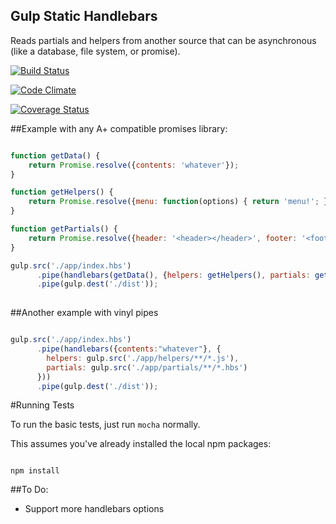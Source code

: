 Gulp Static Handlebars
----------------------

Reads partials and helpers from another source that can be asynchronous (like a database, file system, or promise).

[![Build Status](https://travis-ci.org/TakenPilot/gulp-static-handlebars.svg?branch=master)](https://travis-ci.org/TakenPilot/gulp-static-handlebars)

[![Code Climate](https://codeclimate.com/github/TakenPilot/gulp-static-handlebars/badges/gpa.svg)](https://codeclimate.com/github/TakenPilot/gulp-static-handlebars)

[![Coverage Status](https://img.shields.io/coveralls/TakenPilot/gulp-static-handlebars.svg)](https://coveralls.io/r/TakenPilot/gulp-static-handlebars?branch=master)

##Example with any A+ compatible promises library:

```JavaScript

function getData() {
    return Promise.resolve({contents: 'whatever'});
}

function getHelpers() {
    return Promise.resolve({menu: function(options) { return 'menu!'; }});
}

function getPartials() {
    return Promise.resolve({header: '<header></header>', footer: '<footer></footer>'});
}

gulp.src('./app/index.hbs')
      .pipe(handlebars(getData(), {helpers: getHelpers(), partials: getPartials()}))
      .pipe(gulp.dest('./dist'));
      
```

##Another example with vinyl pipes

```JavaScript

gulp.src('./app/index.hbs')
      .pipe(handlebars({contents:"whatever"}, {
        helpers: gulp.src('./app/helpers/**/*.js'),
        partials: gulp.src('./app/partials/**/*.hbs')
      }))
      .pipe(gulp.dest('./dist'));

```

#Running Tests

To run the basic tests, just run `mocha` normally.  

This assumes you've already installed the local npm packages:

```Sh

npm install

```

##To Do:

* Support more handlebars options